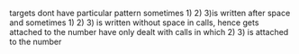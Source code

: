 targets dont have particular pattern
sometimes 1) 2) 3)is written after space and sometimes 1) 2) 3) is written without space in calls, hence gets attached to the number
have only dealt with calls in which 2) 3) is attached to the number